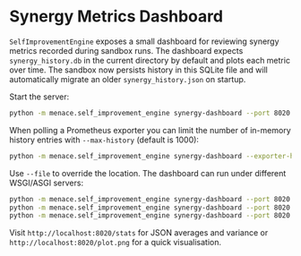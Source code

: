 # Synergy Metrics Dashboard

`SelfImprovementEngine` exposes a small dashboard for reviewing synergy metrics recorded during sandbox runs. The dashboard expects `synergy_history.db` in the current directory by default and plots each metric over time. The sandbox now persists history in this SQLite file and will automatically migrate an older `synergy_history.json` on startup.

Start the server:

```bash
python -m menace.self_improvement_engine synergy-dashboard --port 8020
```

When polling a Prometheus exporter you can limit the number of in-memory
history entries with `--max-history` (default is 1000):

```bash
python -m menace.self_improvement_engine synergy-dashboard --exporter-host localhost --max-history 500
```

Use `--file` to override the location. The dashboard can run under different WSGI/ASGI servers:

```bash
python -m menace.self_improvement_engine synergy-dashboard --port 8020 --wsgi flask
python -m menace.self_improvement_engine synergy-dashboard --port 8020 --wsgi gunicorn
python -m menace.self_improvement_engine synergy-dashboard --port 8020 --wsgi uvicorn
```

Visit `http://localhost:8020/stats` for JSON averages and variance or `http://localhost:8020/plot.png` for a quick visualisation.

